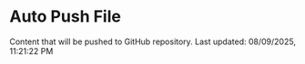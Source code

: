 # Auto Push File

Content that will be pushed to GitHub repository.
Last updated: 08/09/2025, 11:21:22 PM